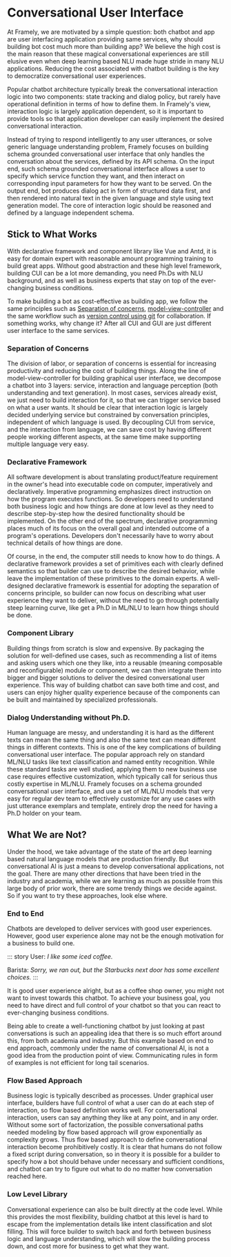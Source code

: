 # Conversational User Interface
 
At Framely, we are motivated by a simple question: both chatbot and app are user interfacing application providing same services, why should building bot cost much more than building app? We believe the high cost is the main reason that these magical conversational experiences are still elusive even when deep learning based NLU made huge stride in many NLU applications. Reducing the cost associated with chatbot building is the key to democratize conversational user experiences. 

Popular chatbot architecture typically break the conversational interaction logic into two components: state tracking and dialog policy, but rarely have operational definition in terms of how to define them. In Framely's view, interaction logic is largely application dependent, so it is important to provide tools so that application developer can easily implement the desired conversational interaction.

 Instead of trying to respond intelligently to any user utterances, or solve generic language understanding problem, Framely focuses on building schema grounded conversational user interface that only handles the conversation about the services, defined by its API schema. On the input end, such schema grounded conversational interface allows a user to specify which service function they want, and then interact on corresponding input parameters for how they want to be served. On the output end, bot produces dialog act in form of structured data first, and then rendered into natural text in the given language and style using text generation model. The core of interaction logic should be reasoned and defined by a language independent schema. 

## Stick to What Works
With declarative framework and component library like Vue and Antd, it is easy for domain expert with reasonable amount programming training to build great apps. Without good abstraction and these high level framework, building CUI can be a lot more demanding, you need Ph.Ds with NLU background, and as well as business experts that stay on top of the ever-changing business conditions.

To make building a bot as cost-effective as building app, we follow the same principles such as [Separation of concerns](https://en.wikipedia.org/wiki/Separation_of_concerns), [model-view-controller](https://en.wikipedia.org/wiki/Model%E2%80%93view%E2%80%93controller) and the same workflow such as [version control using git](https://en.wikipedia.org/wiki/Git) for collaboration. If something works, why change it? After all CUI and GUI are just different user interface to the same services.

### Separation of Concerns
The division of labor, or separation of concerns is essential for increasing productivity and reducing the cost of building things. Along the line of model-view-controller for building graphical user interface, we decompose a chatbot into 3 layers: service, interaction and language perception (both understanding and text generation). In most cases, services already exist, we just need to build interaction for it, so that we can trigger service based on what a user wants. It should be clear that interaction logic is largely decided underlying service but constrained by conversation principles, independent of which language is used. By decoupling CUI from service, and the interaction from language, we can save cost by having different people working different aspects, at the same time make supporting multiple language very easy.

### Declarative Framework
All software development is about translating product/feature requirement in the owner's head into executable code on computer, imperatively and declaratively. Imperative programming emphasizes direct instruction on how the program executes functions. So developers need to understand both business logic and how things are done at low level as they need to describe step-by-step how the desired functionality should be implemented. On the other end of the spectrum, declarative programming places much of its focus on the overall goal and intended outcome of a program's operations. Developers don't necessarily have to worry about technical details of how things are done.

Of course, in the end, the computer still needs to know how to do things. A declarative framework provides a set of primitives each with clearly defined semantics so that builder can use to describe the desired behavior, while leave the implementation of these primitives to the domain experts. A well-designed declarative framework is essential for adopting the separation of concerns principle, so builder can now focus on describing what user experience they want to deliver, without the need to go through potentially steep learning curve, like get a Ph.D in ML/NLU to learn how things should be done. 

### Component Library
Building things from scratch is slow and expensive. By packaging the solution for well-defined use cases, such as recommending a list of items and asking users which one they like, into a reusable (meaning composable and reconfigurable) module or component, we can then integrate them into bigger and bigger solutions to deliver the desired conversational user experience. This way of building chatbot can save both time and cost, and users can enjoy higher quality experience because of the components can be built and maintained by specialized professionals.

### Dialog Understanding without Ph.D.
Human language are messy, and understanding it is hard as the different texts can mean the same thing and also the same text can mean different things in different contexts. This is one of the key complications of building conversational user interface. The popular approach rely on standard ML/NLU tasks like text classification and named entity recognition. While these standard tasks are well studied, applying them to new business use case requires effective customization, which typically call for serious thus costly expertise in ML/NLU. Framely focuses on a schema grounded conversational user interface, and use a set of ML/NLU models that very easy for regular dev team to effectively customize for any use cases with just utterance exemplars and template, entirely drop the need for having a Ph.D holder on your team.

## What We are Not?
Under the hood, we take advantage of the state of the art deep learning based natural language models that are production friendly. But conversational AI is just a means to develop conversational applications, not the goal. There are many other directions that have been tried in the industry and academia, while we are learning as much as possible from this large body of prior work, there are some trendy things we decide against. So if you want to try these approaches, look else where.

### End to End
Chatbots are developed to deliver services with good user experiences. However, good user experience alone may not be the enough motivation for a business to build one.

::: story
User: *I like some iced coffee.*

Barista: *Sorry, we ran out, but the Starbucks next door has some excellent choices.*
:::

It is good user experience alright, but as a coffee shop owner, you might not want to invest towards this chatbot. To achieve your business goal, you need to have direct and full control of your chatbot so that you can react to ever-changing business conditions. 

Being able to create a well-functioning chatbot by just looking at past conversations is such an appealing idea that there is so much effort around this, from both academia and industry. But this example based on end to end approach, commonly under the name of conversational AI, is not a good idea from the production point of view. Communicating rules in form of examples is not efficient for long tail scenarios. 

### Flow Based Approach
Business logic is typically described as processes. Under graphical user interface, builders have full control of what a user can do at each step of interaction, so flow based definition works well. For conversational interaction, users can say anything they like at any point, and in any order. Without some sort of factorization, the possible conversational paths needed modeling by flow based approach will grow exponentially as complexity grows. Thus flow based approach to define conversational interaction become prohibitively costly. It is clear that humans do not follow a fixed script during conversation, so in theory it is possible for a builder to specify how a bot should behave under necessary and sufficient conditions, and chatbot can try to figure out what to do no matter how conversation reached here.   

### Low Level Library
Conversational experience can also be built directly at the code level. While this provides the most flexibility, building chatbot at this level is hard to escape from the implementation details like intent classification and slot filling. This will force builder to switch back and forth between business logic and language understanding, which will slow the building process down, and cost more for business to get what they want.

